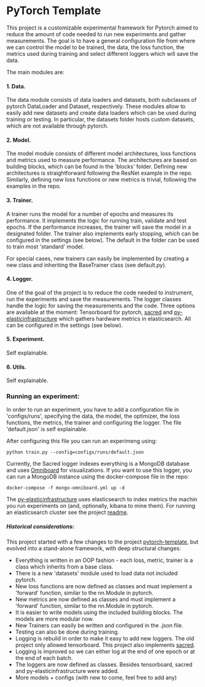 # PyTorch Template

This project is a customizable experimental framework for Pytorch aimed to reduce the amount of code needed to run new experiments and gather measurements.
The goal is to have a general configuration file from where we can control the model to be trained, the data, the loss function, the metrics used during training and select different loggers which will save the data.

The main modules are:

#### 1. Data.

The data module consists of data loaders and datasets, both subclasses of pytorch DataLoader and Dataset, respectively.
These modules allow to easily add new datasets and create data loaders which can be used during training or testing.
In particular, the datasets folder hosts custom datasets, which are not available through pytorch.

#### 2. Model.

The model module consists of different model architectures, loss functions and metrics used to measure performance.
The architectures are based on building blocks, which can be found in the 'blocks' folder.
Defining new architectures is straightforward following the ResNet example in the repo.
Similarly, defining new loss functions or new metrics is trivial, following the examples in the repo.

#### 3. Trainer.

A trainer runs the model for a number of epochs and measures its performance.
It implements the logic for running train, validate and test epochs.
If the performance increases, the trainer will save the model in a designated folder.
The trainer also implements early stopping, which can be configured in the settings (see below).
The default in the folder can be used to train most 'standard' model.

For special cases, new trainers can easily be implemented by creating a new class and inheriting the BaseTrainer class (see default.py).

#### 4. Logger.

One of the goal of the project is to reduce the code needed to instrument, run the experiments and save the measurements.
The logger classes handle the logic for saving the measurements and the code.
Three options are available at the moment: Tensorboard for pytorch, [sacred](https://github.com/IDSIA/sacred) and [py-elasticinfrastructure](https://github.com/NullConvergence/py-elasticinfrastructure) which gathers hardware metrics in elasticsearch.
All can be configured in the settings (see below).


#### 5. Experiment.

Self explainable.


#### 6. Utils.

Self explainable.


### Running an experiment:

In order to run an experiment, you have to add a configuration file in 'configs/runs', specifying the data, the model, the optimizer, the loss functions, the metrics, the trainer and configuring the logger.
The file 'default.json' is self explainable.

After configuring this file you can run an experimeng using:
```
python train.py --config=configs/runs/default.json
```

Currently, the Sacred logger indexes everything is a MongoDB database and uses [Omniboard](https://vivekratnavel.github.io/omniboard/#/) for visualizations.
If you want to use this logger, you can run a MongoDB instance using the docker-compose file in the repo:

```
docker-compose -f mongo-omniboard.yml up -d
```

The [py-elasticinfrastructure](https://github.com/NullConvergence/py-elasticinfrastructure) uses elasticsearch to index metrics the machin you run experiments on (and, optionally, kibana to mine them).
For running an elasticsearch cluster see the project [readme](https://github.com/NullConvergence/py-elasticinfrastructure/blob/master/README.md).


##### Historical considerations:

This project started with a few changes to the project [pytorch-template](https://github.com/victoresque/pytorch-template), but evolved into a stand-alone framework, with deep structural changes:

* Everything is written in an OOP fashion - each loss, metric, trainer is a class which inherits from a base class.
* There is a new 'datasets' module used to load data not included pytorch.
* New loss functions are now defined as classes and must implement a 'forward' function, similar to the nn.Module in pytorch.
* New metrics are now defined as classes and must implement a 'forward' function, similar to the nn.Module in pytorch.
* It is easier to write models using the included building blocks. The models are more modular now.
* New Trainers can easily be written and configured in the .json file.
* Testing can also be done during training.
* Logging is rebuild in order to make it easy to add new loggers. The old project only allowed tensorboard. This project also implements [sacred](https://github.com/IDSIA/sacred).
* Logging is improved so we can either log at the end of one epoch or at the end of each batch.
* The loggers are now defined as classes. Besides tensorboard, sacred and py-elasticinfrastructure were added.
* More models + configs (with new to come, feel free to add any)
